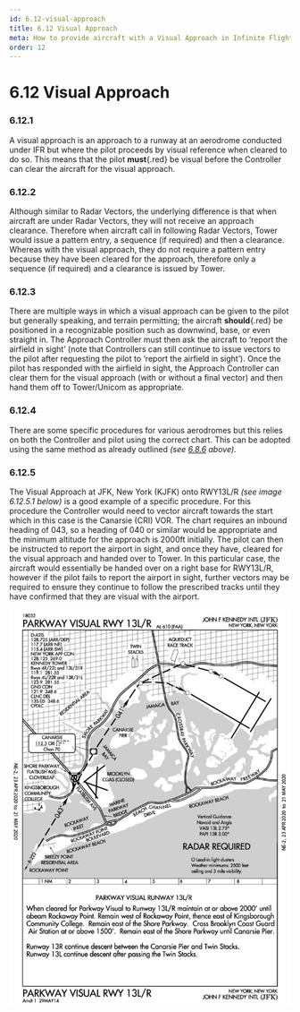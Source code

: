 ```yaml
---
id: 6.12-visual-approach
title: 6.12 Visual Approach
meta: How to provide aircraft with a Visual Approach in Infinite Flight.
order: 12
---
```


# 6.12  Visual Approach

 

### 6.12.1    

A visual approach is an approach to a runway at an aerodrome conducted under IFR but where the pilot proceeds by visual reference when cleared to do so. This means that the pilot **must**{.red} be visual before the Controller can clear the aircraft for the visual approach.



### 6.12.2    

Although similar to Radar Vectors, the underlying difference is that when aircraft are under Radar Vectors, they will not receive an approach clearance. Therefore when aircraft call in following Radar Vectors, Tower would issue a pattern entry, a sequence (if required) and then a clearance. Whereas with the visual approach, they do not require a pattern entry because they have been cleared for the approach, therefore only a sequence (if required) and a clearance is issued by Tower.



### 6.12.3    

There are multiple ways in which a visual approach can be given to the pilot but generally speaking, and terrain permitting; the aircraft **should**{.red} be positioned in a recognizable position such as downwind, base, or even straight in. The Approach Controller must then ask the aircraft to ‘report the airfield in sight’ (note that Controllers can still continue to issue vectors to the pilot after requesting the pilot to ‘report the airfield in sight’). Once the pilot has responded with the airfield in sight, the Approach Controller can clear them for the visual approach (with or without a final vector) and then hand them off to Tower/Unicom as appropriate.



### 6.12.4    

There are some specific procedures for various aerodromes but this relies on both the Controller and pilot using the correct chart. This can be adopted using the same method as already outlined *(see [6.8.6](/guide/atc-manual/6.-radar/6.8-approach#6.8.6) above).*



### 6.12.5    

The Visual Approach at JFK, New York (KJFK) onto RWY13L/R *(see image 6.12.5.1 below)* is a good example of a specific procedure. For this procedure the Controller would need to vector aircraft towards the start which in this case is the Canarsie (CRI) VOR. The chart requires an inbound heading of 043, so a heading of 040 or similar would be appropriate and the minimum altitude for the approach is 2000ft initially. The pilot can then be instructed to report the airport in sight, and once they have, cleared for the visual approach and handed over to Tower. In this particular case, the aircraft would essentially be handed over on a right base for RWY13L/R, however if the pilot fails to report the airport in sight, further vectors may be required to ensure they continue to follow the prescribed tracks until they have confirmed that they are visual with the airport.



![Image 6.12.5.1 - KJFK FAA Chart](_images/manual/graphics/kjfk-chart.jpg)

 